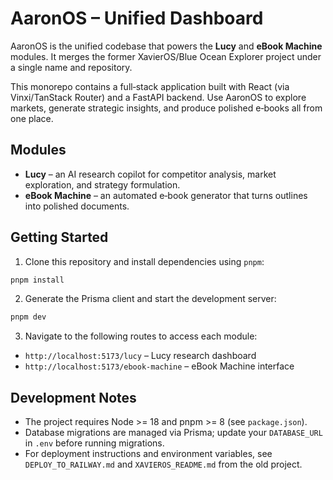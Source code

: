 # AaronOS – Unified Dashboard

AaronOS is the unified codebase that powers the **Lucy** and **eBook Machine** modules. It merges the former XavierOS/Blue Ocean Explorer project under a single name and repository.

This monorepo contains a full‑stack application built with React (via Vinxi/TanStack Router) and a FastAPI backend. Use AaronOS to explore markets, generate strategic insights, and produce polished e‑books all from one place.

## Modules

- **Lucy** – an AI research copilot for competitor analysis, market exploration, and strategy formulation.
- **eBook Machine** – an automated e‑book generator that turns outlines into polished documents.

## Getting Started

1. Clone this repository and install dependencies using `pnpm`:

```bash
pnpm install
```

2. Generate the Prisma client and start the development server:

```bash
pnpm dev
```

3. Navigate to the following routes to access each module:

- `http://localhost:5173/lucy` – Lucy research dashboard
- `http://localhost:5173/ebook-machine` – eBook Machine interface

## Development Notes

- The project requires Node >= 18 and pnpm >= 8 (see `package.json`).
- Database migrations are managed via Prisma; update your `DATABASE_URL` in `.env` before running migrations.
- For deployment instructions and environment variables, see `DEPLOY_TO_RAILWAY.md` and `XAVIEROS_README.md` from the old project.
